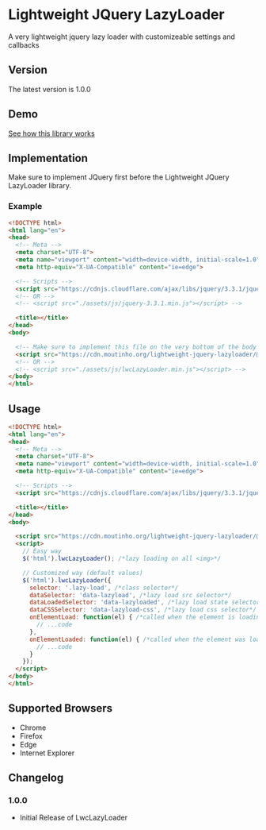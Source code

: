 # Lightweight JQuery LazyLoader

A very lightweight jquery lazy loader with customizeable settings and callbacks

## Version

The latest version is 1.0.0

## Demo

[See how this library works](https://www.google.com)

## Implementation

Make sure to implement JQuery first before the Lightweight JQuery LazyLoader library.

### Example

```html
<!DOCTYPE html>
<html lang="en">
<head>
  <!-- Meta -->
  <meta charset="UTF-8">
  <meta name="viewport" content="width=device-width, initial-scale=1.0">
  <meta http-equiv="X-UA-Compatible" content="ie=edge">

  <!-- Scripts -->
  <script src="https://cdnjs.cloudflare.com/ajax/libs/jquery/3.3.1/jquery.min.js"></script>
  <!-- OR -->
  <!-- <script src="./assets/js/jquery-3.3.1.min.js"></script> -->

  <title></title>
</head>
<body>

  <!-- Make sure to implement this file on the very bottom of the body -->
  <script src="https://cdn.moutinho.org/lightweight-jquery-lazyloader/@latest/lwcLazyLoader.min.js"></script>
  <!-- OR -->
  <!-- <script src="./assets/js/lwcLazyLoader.min.js"></script> -->
</body>
</html>
```

## Usage

```html
<!DOCTYPE html>
<html lang="en">
<head>
  <!-- Meta -->
  <meta charset="UTF-8">
  <meta name="viewport" content="width=device-width, initial-scale=1.0">
  <meta http-equiv="X-UA-Compatible" content="ie=edge">

  <!-- Scripts -->
  <script src="https://cdnjs.cloudflare.com/ajax/libs/jquery/3.3.1/jquery.min.js"></script>

  <title></title>
</head>
<body>

  <script src="https://cdn.moutinho.org/lightweight-jquery-lazyloader/@latest/lwcLazyLoader.min.js"></script>
  <script>
    // Easy way
    $('html').lwcLazyLoader(); /*lazy loading on all <img>*/

    // Customized way (default values)
    $('html').lwcLazyLoader({
      selector: '.lazy-load', /*class selector*/
      dataSelector: 'data-lazyload', /*lazy load src selector*/
      dataLoadedSelector: 'data-lazyloaded', /*lazy load state selector*/
      dataCSSSelector: 'data-lazyload-css', /*lazy load css selector*/
      onElementLoad: function(el) { /*called when the element is loading*/
        // ...code
      },
      onElementLoaded: function(el) { /*called when the element was loaded*/
        // ...code
      }
    });
  </script>
</body>
</html>
```

## Supported Browsers

* Chrome
* Firefox
* Edge
* Internet Explorer

## Changelog

### 1.0.0

* Initial Release of LwcLazyLoader